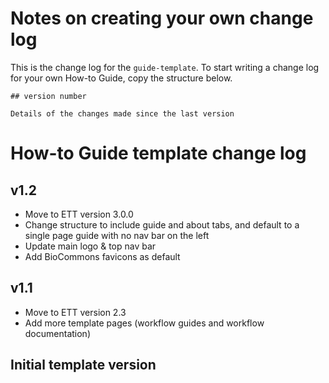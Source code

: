 # Notes on creating your own change log

This is the change log for the `guide-template`. 
To start writing a change log for your own How-to Guide, copy the structure below.

```
## version number

Details of the changes made since the last version
```

# How-to Guide template change log

## v1.2

- Move to ETT version 3.0.0
- Change structure to include guide and about tabs, and default to a single page guide with no nav bar on the left
- Update main logo & top nav bar
- Add BioCommons favicons as default

## v1.1

- Move to ETT version 2.3
- Add more template pages (workflow guides and workflow documentation)

## Initial template version
